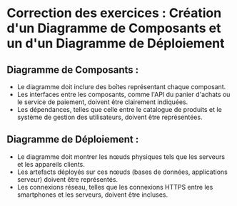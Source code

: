 # Correction des exercices : Création d'un Diagramme de Composants et un d'un Diagramme de Déploiement

## Diagramme de Composants :
- Le diagramme doit inclure des boîtes représentant chaque composant.
- Les interfaces entre les composants, comme l'API du panier d'achats ou le service de paiement, doivent être clairement indiquées.
- Les dépendances, telles que celle entre le catalogue de produits et le système de gestion des utilisateurs, doivent être représentées.

## Diagramme de Déploiement :
- Le diagramme doit montrer les nœuds physiques tels que les serveurs et les appareils clients.
- Les artefacts déployés sur ces nœuds (bases de données, applications serveur) doivent être représentés.
- Les connexions réseau, telles que les connexions HTTPS entre les smartphones et les serveurs, doivent être incluses.